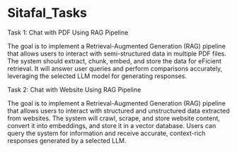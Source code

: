 # Sitafal_Tasks
Task 1: Chat with PDF Using RAG Pipeline

The goal is to implement a Retrieval-Augmented Generation (RAG) pipeline that allows users to
interact with semi-structured data in multiple PDF files. The system should extract, chunk,
embed, and store the data for eFicient retrieval. It will answer user queries and perform
comparisons accurately, leveraging the selected LLM model for generating responses.

Task 2: Chat with Website Using RAG Pipeline

The goal is to implement a Retrieval-Augmented Generation (RAG) pipeline that allows users to
interact with structured and unstructured data extracted from websites. The system will crawl,
scrape, and store website content, convert it into embeddings, and store it in a vector database.
Users can query the system for information and receive accurate, context-rich responses
generated by a selected LLM.

